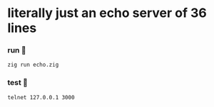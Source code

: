 # literally just an echo server of 36 lines

### run 💃

```
zig run echo.zig
```

### test 💊

```
telnet 127.0.0.1 3000
```
